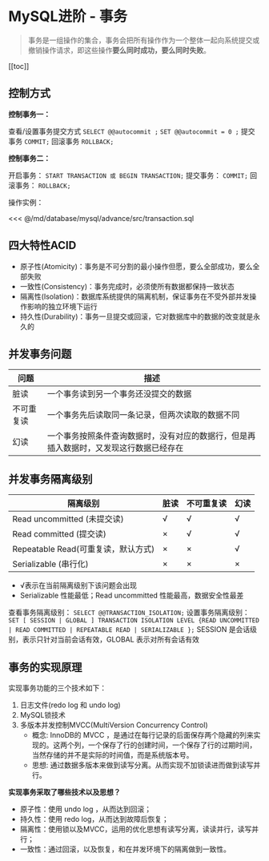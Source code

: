 # MySQL进阶 - 事务

> 事务是一组操作的集合，事务会把所有操作作为一个整体一起向系统提交或撤销操作请求，即这些操作**要么同时成功，要么同时失败**。

[[toc]]

## 控制方式

**控制事务一：**

查看/设置事务提交方式
`SELECT @@autocommit ;`
`SET @@autocommit = 0 ;`
提交事务
`COMMIT;`
回滚事务
`ROLLBACK;`

**控制事务二：**

开启事务：
`START TRANSACTION 或 BEGIN TRANSACTION;`
提交事务：
`COMMIT;`
回滚事务：
`ROLLBACK;`

操作实例：

<<< @/md/database/mysql/advance/src/transaction.sql

## 四大特性ACID

- 原子性(Atomicity)：事务是不可分割的最小操作但愿，要么全部成功，要么全部失败
- 一致性(Consistency)：事务完成时，必须使所有数据都保持一致状态
- 隔离性(Isolation)：数据库系统提供的隔离机制，保证事务在不受外部并发操作影响的独立环境下运行
- 持久性(Durability)：事务一旦提交或回滚，它对数据库中的数据的改变就是永久的

## 并发事务问题

| 问题       | 描述                                                         |
| ---------- | ------------------------------------------------------------ |
| 脏读       | 一个事务读到另一个事务还没提交的数据                         |
| 不可重复读 | 一个事务先后读取同一条记录，但两次读取的数据不同             |
| 幻读       | 一个事务按照条件查询数据时，没有对应的数据行，但是再插入数据时，又发现这行数据已经存在 |

## 并发事务隔离级别

| 隔离级别              | 脏读 | 不可重复读 | 幻读 |
| --------------------- | ---- | ---------- | ---- |
| Read uncommitted (未提交读)     | √    | √          | √    |
| Read committed   (提交读)      | ×    | √          | √    |
| Repeatable Read(可重复读，默认方式) | ×    | ×          | √    |
| Serializable    (串行化)       | ×    | ×          | ×    |

- √表示在当前隔离级别下该问题会出现
- Serializable 性能最低；Read uncommitted 性能最高，数据安全性最差

查看事务隔离级别：
`SELECT @@TRANSACTION_ISOLATION;`
设置事务隔离级别：
`SET [ SESSION | GLOBAL ] TRANSACTION ISOLATION LEVEL {READ UNCOMMITTED | READ COMMITTED | REPEATABLE READ | SERIALIZABLE };`
SESSION 是会话级别，表示只针对当前会话有效，GLOBAL 表示对所有会话有效

## 事务的实现原理

实现事务功能的三个技术如下：

1. 日志文件(redo log 和 undo log)
2. MySQL锁技术
3. 多版本并发控制MVCC(MultiVersion Concurrency Control)
    * 概念: InnoDB的 MVCC ，是通过在每行记录的后面保存两个隐藏的列来实现的。这两个列，一个保存了行的创建时间，一个保存了行的过期时间，当然存储的并不是实际的时间值，而是系统版本号。
    * 思想: 通过数据多版本来做到读写分离。从而实现不加锁读进而做到读写并行。

**实现事务采取了哪些技术以及思想？**

* 原子性：使用 undo log ，从而达到回滚；
* 持久性：使用 redo log，从而达到故障后恢复；
* 隔离性：使用锁以及MVCC，运用的优化思想有读写分离，读读并行，读写并行；
* 一致性：通过回滚，以及恢复，和在并发环境下的隔离做到一致性。
